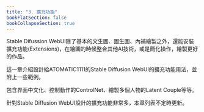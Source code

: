 ```yaml
---
title: "3. 擴充功能"
bookFlatSection: false
bookCollapseSection: true
---
```


Stable Difussion WebUI除了基本的文生圖、圖生圖、內補繪製之外，還能安裝擴充功能(Extensions)，在繪圖的時候整合其他AI技術，或是簡化操作，繪製更好的作品。

這一章介紹設計給ATOMATIC1111的Stable Diffusion WebUI的擴充功能用法，並附上一些範例。

包含界面中文化、控制動作的ControlNet、繪製多個人物的Latent Couple等等。

針對Stable Diffusion WebUI設計的擴充功能非常多，本章列表不定時更新。
